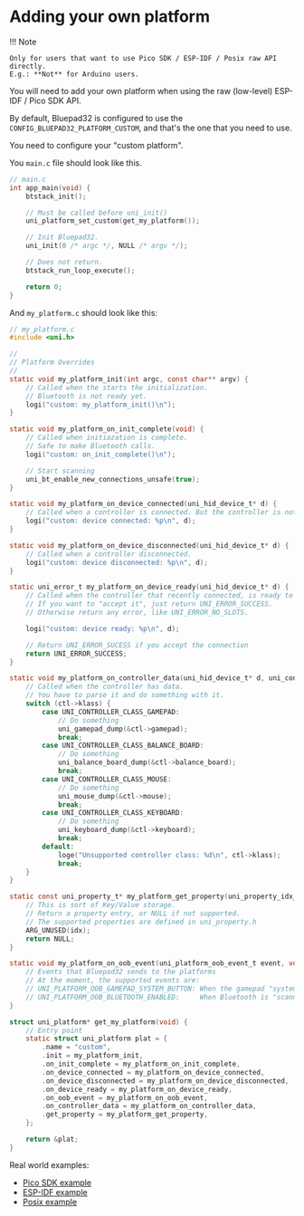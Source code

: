 # Adding your own platform

!!! Note

    Only for users that want to use Pico SDK / ESP-IDF / Posix raw API directly. 
    E.g.: **Not** for Arduino users.

You will need to add your own platform when using the raw (low-level) ESP-IDF / Pico SDK API.

By default, Bluepad32 is configured to use the `CONFIG_BLUEPAD32_PLATFORM_CUSTOM`,
and that's the one that you need to use.

You need to configure your "custom platform".

You `main.c` file should look like this.

```c
// main.c
int app_main(void) {
    btstack_init();

    // Must be called before uni_init()
    uni_platform_set_custom(get_my_platform());

    // Init Bluepad32.
    uni_init(0 /* argc */, NULL /* argv */);

    // Does not return.
    btstack_run_loop_execute();

    return 0;
}
```

And `my_platform.c` should look like this:

```c
// my_platform.c
#include <uni.h>

//
// Platform Overrides
//
static void my_platform_init(int argc, const char** argv) {
    // Called when the starts the initialization.
    // Bluetooth is not ready yet.
    logi("custom: my_platform_init()\n");
}

static void my_platform_on_init_complete(void) {
    // Called when initiazation is complete.
    // Safe to make Bluetooth calls.
    logi("custom: on_init_complete()\n");

    // Start scanning
    uni_bt_enable_new_connections_unsafe(true);
}

static void my_platform_on_device_connected(uni_hid_device_t* d) {
    // Called when a controller is connected. But the controller is not ready yet.
    logi("custom: device connected: %p\n", d);
}

static void my_platform_on_device_disconnected(uni_hid_device_t* d) {
    // Called when a controller disconnected.
    logi("custom: device disconnected: %p\n", d);
}

static uni_error_t my_platform_on_device_ready(uni_hid_device_t* d) {
    // Called when the controller that recently connected, is ready to use.
    // If you want to "accept it", just return UNI_ERROR_SUCCESS.
    // Otherwise return any error, like UNI_ERROR_NO_SLOTS.

    logi("custom: device ready: %p\n", d);

    // Return UNI_ERROR_SUCESS if you accept the connection
    return UNI_ERROR_SUCCESS;
}

static void my_platform_on_controller_data(uni_hid_device_t* d, uni_controller_t* ctl) {
    // Called when the controller has data.
    // You have to parse it and do something with it.
    switch (ctl->klass) {
        case UNI_CONTROLLER_CLASS_GAMEPAD:
            // Do something
            uni_gamepad_dump(&ctl->gamepad);
            break;
        case UNI_CONTROLLER_CLASS_BALANCE_BOARD:
            // Do something
            uni_balance_board_dump(&ctl->balance_board);
            break;
        case UNI_CONTROLLER_CLASS_MOUSE:
            // Do something
            uni_mouse_dump(&ctl->mouse);
            break;
        case UNI_CONTROLLER_CLASS_KEYBOARD:
            // Do something
            uni_keyboard_dump(&ctl->keyboard);
            break;
        default:
            loge("Unsupported controller class: %d\n", ctl->klass);
            break;
    }
}

static const uni_property_t* my_platform_get_property(uni_property_idx_t idx) {
    // This is sort of Key/Value storage.
    // Return a property entry, or NULL if not supported.
    // The supported properties are defined in uni_property.h
    ARG_UNUSED(idx);
    return NULL;
}

static void my_platform_on_oob_event(uni_platform_oob_event_t event, void* data) {
    // Events that Bluepad32 sends to the platforms
    // At the moment, the supported events are:
    // UNI_PLATFORM_OOB_GAMEPAD_SYSTEM_BUTTON: When the gamepad "system" button was pressed
    // UNI_PLATFORM_OOB_BLUETOOTH_ENABLED:     When Bluetooth is "scanning"
}

struct uni_platform* get_my_platform(void) {
    // Entry point
    static struct uni_platform plat = {
        .name = "custom",
        .init = my_platform_init,
        .on_init_complete = my_platform_on_init_complete,
        .on_device_connected = my_platform_on_device_connected,
        .on_device_disconnected = my_platform_on_device_disconnected,
        .on_device_ready = my_platform_on_device_ready,
        .on_oob_event = my_platform_on_oob_event,
        .on_controller_data = my_platform_on_controller_data,
        .get_property = my_platform_get_property,
    };

    return &plat;
}
```

Real world examples:

- [Pico SDK example][pico_sdk_example]
- [ESP-IDF example][esp_idf_example]
- [Posix example][posix_example]

[pico_sdk_example]: https://github.com/ricardoquesada/bluepad32/tree/develop/examples/pico_w

[esp_idf_example]: https://github.com/ricardoquesada/bluepad32/tree/develop/examples/esp32

[posix_example]: https://github.com/ricardoquesada/bluepad32/tree/develop/examples/posix
